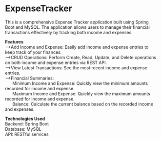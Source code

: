 # ExpenseTracker
This is a comprehensive Expense Tracker application built using Spring Boot and MySQL. The application allows users to manage their financial transactions effectively by tracking both income and expenses.<br>

<b>Features</b><br>
-->Add Income and Expense: Easily add income and expense entries to keep track of your finances.<br>
-->CRUD Operations: Perform Create, Read, Update, and Delete operations on both income and expense entries via REST API.<br>
-->View Latest Transactions: See the most recent income and expense entries.<br>
-->Financial Summaries:<br>
 &nbsp; &nbsp; &nbsp; Minimum Income and Expense: Quickly view the minimum amounts recorded for income and expense.<br>
 &nbsp; &nbsp; &nbsp; Maximum Income and Expense: Quickly view the maximum amounts recorded for income and expense.<br>
 &nbsp; &nbsp; &nbsp; Balance: Calculate the current balance based on the recorded income and expenses.<br>

 <b>Technologies Used</b><br>
Backend: Spring Boot<br>
Database: MySQL<br>
API: RESTful services<br>
